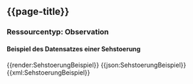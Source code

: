## {{page-title}}

### Ressourcentyp: Observation

#### Beispiel des Datensatzes einer Sehstoerung
<tabs>
    <tab title="Übersicht">      
        {{render:SehstoerungBeispiel}}
    </tab>
    <tab title="JSON">
        {{json:SehstoerungBeispiel}}
    </tab>
    <tab title="XML">
        {{xml:SehstoerungBeispiel}}
    </tab>
</tabs>